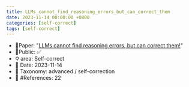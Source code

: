 ```yaml
---
title: LLMs_cannot_find_reasoning_errors_but_can_correct_them
date: 2023-11-14 00:00:00 +0800
categories: [self-correct]
tags: [self-correct]
---
```


- 📙Paper: "[LLMs cannot find reasoning errors, but can correct them!](https://www.semanticscholar.org/paper/LLMs-cannot-find-reasoning-errors%2C-but-can-correct-Tyen-Mansoor/2cc5a2e8e5e739dbc22fce6eb0242bda3acd7998)"
- 🔑Public: ✅
- ⚲ area: Self-correct
- 📅 Date: 2023-11-14
- 🔎 Taxonomy: advanced / self-correction
- 📝 #References: 22
